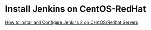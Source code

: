 # Install Jenkins on CentOS-RedHat

[How to Install and Configure Jenkins 2 on CentOS/Redhat Servers](https://devopscube.com/install-configure-jenkins-2-centos-redhat-servers/)


